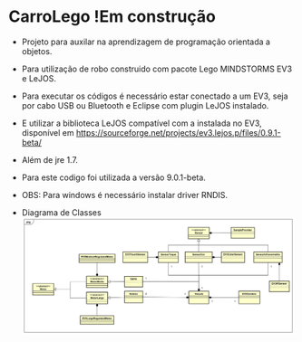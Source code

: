 # CarroLego !Em construção

- Projeto para auxilar na aprendizagem de programação orientada a objetos.
- Para utilização de robo construido com pacote Lego MINDSTORMS EV3 e LeJOS.
- Para executar os códigos é necessário estar conectado a um EV3, seja por cabo USB ou Bluetooth e Eclipse com plugin LeJOS instalado.
- E utilizar a biblioteca LeJOS compatível com a instalada no EV3, disponível em https://sourceforge.net/projects/ev3.lejos.p/files/0.9.1-beta/
- Além de jre 1.7.
- Para este codigo foi utilizada a versão 9.0.1-beta.
- OBS: Para windows é necessário instalar driver RNDIS.

- Diagrama de Classes
![Diagrame de Classes](https://raw.githubusercontent.com/hadamo/CarroLego/master/ClassDiagram%20CarroLego.svg?sanitize=true)
